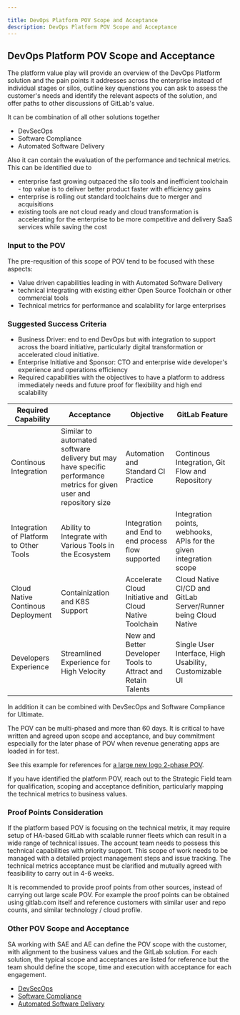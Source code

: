 ```yaml
---

title: DevOps Platform POV Scope and Acceptance
description: DevOps Platform POV Scope and Acceptance
---
```



## DevOps Platform POV Scope and Acceptance

The platform value play will provide an overview of the DevOps Platform solution and the pain points it addresses across the enterprise instead of individual stages or silos, outline key quenstions you can ask to assess the customer's needs and identify the relevant aspects of the solution, and offer paths to other discussions of GitLab's value.

It can be combination of all other solutions together
- DevSecOps
- Software Compliance
- Automated Software Delivery

Also it can contain the evaluation of the performance and technical metrics. This can be identified due to
- enterprise fast growing outpaced the silo tools and inefficient toolchain - top value is to deliver better product faster with efficiency gains
- enterprise is rolling out standard toolchains due to merger and acquisitions
- existing tools are not cloud ready and cloud transformation is accelerating for the enterprise to be more competitive and delivery SaaS services while saving the cost

### Input to the POV

The pre-requsition of this scope of POV tend to be focused with these aspects:
- Value driven capabilities leading in with Automated Software Delivery
- technical integrating with existing either Open Source Toolchain or other commercial tools
- Technical metrics for performance and scalability for large enterprises

### Suggested Success Criteria

- Business Driver: end to end DevOps but with integration to support across the board initiative, particularly digital transformation or accelerated cloud initiative.
- Enterprise Initiative and Sponsor: CTO and enterprise wide developer's experience and operations efficiency
- Required capabilities with the objectives to have a platform to address immediately needs and future proof for flexibility and high end scalability

| Required Capability | Acceptance | Objective | GitLab Feature |
| ---      | ---      | ---      |---      |
| Continous Integration | Similar to automated software delivery but may have specific performance metrics for given user and repository size | Automation and Standard CI Practice | Continous Integration, Git Flow and Repository |
| Integration of Platform to Other Tools | Ability to Integrate with Various Tools in the Ecosystem | Integration and End to end process flow supported | Integration points, webhooks, APIs for the given integration scope |
| Cloud Native Continous Deployment | Containization and K8S Support | Accelerate Cloud Initiative and Cloud Native Toolchain | Cloud Native CI/CD and GitLab Server/Runner being Cloud Native  |
| Developers Experience | Streamlined Experience for High Velocity | New and Better Developer Tools to Attract and Retain Talents | Single User Interface, High Usability, Customizable UI |

In addition it can be combined with DevSecOps and Software Compliance for Ultimate.

The POV can be multi-phased and more than 60 days. It is critical to have written and agreed upon scope and acceptance, and buy commitment especially for the later phase of POV when revenue generating apps are loaded in for test.

See this example for references for [a large new logo 2-phase POV](https://docs.google.com/presentation/d/1GEew0786_z2_Hj_acExoynkVO-XwpmArhyBTQEk-P0Q/edit#slide=id.g10daba8f689_0_275).

If you have identified the platform POV, reach out to the Strategic Field team for qualification, scoping and acceptance definition, particularly mapping the technical metrics to business values.

### Proof Points Consideration

If the platform based POV is focusing on the technical metrix, it may require setup of HA-based GitLab with scalable runner fleets which can result in a wide range of technical issues. The account team needs to possess this technical capabilities with priority support. This scope of work needs to be managed with a detailed project management steps and issue tracking. The technical metrics acceptance must be clarified and mutually agreed with feasibility to carry out in 4-6 weeks.

It is recommended to provide proof points from other sources, instead of carrying out large scale POV. For example the proof points can be obtained using gitlab.com itself and reference customers with similar user and repo counts, and similar technology / cloud profile.

### Other POV Scope and Acceptance

SA working with SAE and AE can define the POV scope with the customer, with alignment to the business values and the GitLab solution. For each solution, the typical scope and acceptances are listed for reference but the team should define the scope, time and execution with acceptance for each engagement.

- [DevSecOps](/handbook/solutions-architects/tools-and-resources/pov/devsecops/)
- [Software Compliance](/handbook/solutions-architects/tools-and-resources/pov/compliance/)
- [Automated Software Delivery](/handbook/solutions-architects/tools-and-resources/pov/automation/)


